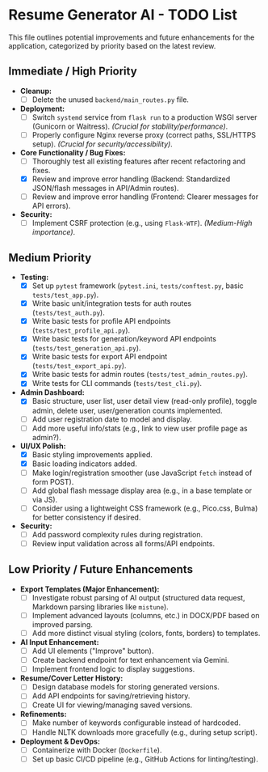 # Resume Generator AI - TODO List

This file outlines potential improvements and future enhancements for the application, categorized by priority based on the latest review.

## Immediate / High Priority

*   **Cleanup:**
    *   [ ] Delete the unused `backend/main_routes.py` file.
*   **Deployment:**
    *   [ ] Switch `systemd` service from `flask run` to a production WSGI server (Gunicorn or Waitress). *(Crucial for stability/performance)*.
    *   [ ] Properly configure Nginx reverse proxy (correct paths, SSL/HTTPS setup). *(Crucial for security/accessibility)*.
*   **Core Functionality / Bug Fixes:**
    *   [ ] Thoroughly test all existing features after recent refactoring and fixes.
    *   [X] Review and improve error handling (Backend: Standardized JSON/flash messages in API/Admin routes).
    *   [ ] Review and improve error handling (Frontend: Clearer messages for API errors).
*   **Security:**
    *   [ ] Implement CSRF protection (e.g., using `Flask-WTF`). *(Medium-High importance)*.

## Medium Priority

*   **Testing:**
    *   [X] Set up `pytest` framework (`pytest.ini`, `tests/conftest.py`, basic `tests/test_app.py`).
    *   [X] Write basic unit/integration tests for auth routes (`tests/test_auth.py`).
    *   [X] Write basic tests for profile API endpoints (`tests/test_profile_api.py`).
    *   [X] Write basic tests for generation/keyword API endpoints (`tests/test_generation_api.py`).
    *   [X] Write basic tests for export API endpoint (`tests/test_export_api.py`).
    *   [X] Write basic tests for admin routes (`tests/test_admin_routes.py`).
    *   [X] Write tests for CLI commands (`tests/test_cli.py`).
*   **Admin Dashboard:**
    *   [X] Basic structure, user list, user detail view (read-only profile), toggle admin, delete user, user/generation counts implemented.
    *   [ ] Add user registration date to model and display.
    *   [ ] Add more useful info/stats (e.g., link to view user profile page as admin?).
*   **UI/UX Polish:**
    *   [X] Basic styling improvements applied.
    *   [X] Basic loading indicators added.
    *   [ ] Make login/registration smoother (use JavaScript `fetch` instead of form POST).
    *   [ ] Add global flash message display area (e.g., in a base template or via JS).
    *   [ ] Consider using a lightweight CSS framework (e.g., Pico.css, Bulma) for better consistency if desired.
*   **Security:**
    *   [ ] Add password complexity rules during registration.
    *   [ ] Review input validation across all forms/API endpoints.

## Low Priority / Future Enhancements

*   **Export Templates (Major Enhancement):**
    *   [ ] Investigate robust parsing of AI output (structured data request, Markdown parsing libraries like `mistune`).
    *   [ ] Implement advanced layouts (columns, etc.) in DOCX/PDF based on improved parsing.
    *   [ ] Add more distinct visual styling (colors, fonts, borders) to templates.
*   **AI Input Enhancement:**
    *   [ ] Add UI elements ("Improve" button).
    *   [ ] Create backend endpoint for text enhancement via Gemini.
    *   [ ] Implement frontend logic to display suggestions.
*   **Resume/Cover Letter History:**
    *   [ ] Design database models for storing generated versions.
    *   [ ] Add API endpoints for saving/retrieving history.
    *   [ ] Create UI for viewing/managing saved versions.
*   **Refinements:**
    *   [ ] Make number of keywords configurable instead of hardcoded.
    *   [ ] Handle NLTK downloads more gracefully (e.g., during setup script).
*   **Deployment & DevOps:**
    *   [ ] Containerize with Docker (`Dockerfile`).
    *   [ ] Set up basic CI/CD pipeline (e.g., GitHub Actions for linting/testing).

